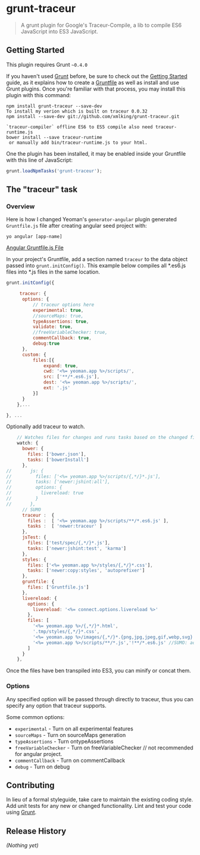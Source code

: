 # grunt-traceur

> A grunt plugin for Google's Traceur-Compile, a lib to compile ES6 JavaScript into ES3 JavaScript. 

## Getting Started
This plugin requires Grunt `~0.4.0`

If you haven't used [Grunt](http://gruntjs.com/) before, be sure to check out the [Getting Started](http://gruntjs.com/getting-started) guide, as it explains how to create a [Gruntfile](http://gruntjs.com/sample-gruntfile) as well as install and use Grunt plugins. Once you're familiar with that process, you may install this plugin with this command:

```shell
npm install grunt-traceur --save-dev
To install my verion which is built on traceur 0.0.32
npm install --save-dev git://github.com/xmlking/grunt-traceur.git

`traceur-compiler` offline ES6 to ES5 compile also need traceur-runtime.js
bower install --save traceur-runtime 
 or manually add bin/traceur-runtime.js to your html. 
```

One the plugin has been installed, it may be enabled inside your Gruntfile with this line of JavaScript:

```js
grunt.loadNpmTasks('grunt-traceur');
```

## The "traceur" task

### Overview

Here is how I changed Yeoman's `generator-angular` plugin generated `Gruntfile.js` file after creating angular seed project with: 

```
yo angular [app-name]
```

[Angular Gruntfile.js File](/Yeoman-Angular-Gruntfile.js)

In your project's Gruntfile, add a section named `traceur` to the data object passed into `grunt.initConfig()`.
This example below compiles all *.es6.js files into *.js files in the same location. 


```js
grunt.initConfig({

     traceur: {
      options: {
          // traceur options here
          experimental: true,
          //sourceMaps: true,
          typeAssertions: true,
          validate: true,
          //freeVariableChecker: true,
          commentCallback: true,
          debug:true
      },
      custom: {
          files:[{
              expand: true,
              cwd: '<%= yeoman.app %>/scripts/',
              src: ['**/*.es6.js'],
              dest: '<%= yeoman.app %>/scripts/',
              ext: '.js'
          }]
      }
    },...

}, ...
```
Optionally add traceur to watch.

```js
    // Watches files for changes and runs tasks based on the changed files
    watch: {
      bower: {
        files: ['bower.json'],
        tasks: ['bowerInstall']
      },
//       js: {
//         files: ['<%= yeoman.app %>/scripts/{,*/}*.js'],
//         tasks: ['newer:jshint:all'],
//         options: {
//           livereload: true
//         }
//       },
      // SUMO
      traceur :  {
        files :  [ '<%= yeoman.app %>/scripts/**/*.es6.js' ],
        tasks :  [ 'newer:traceur' ]
      },
      jsTest: {
        files: ['test/spec/{,*/}*.js'],
        tasks: ['newer:jshint:test', 'karma']
      },
      styles: {
        files: ['<%= yeoman.app %>/styles/{,*/}*.css'],
        tasks: ['newer:copy:styles', 'autoprefixer']
      },
      gruntfile: {
        files: ['Gruntfile.js']
      },
      livereload: {
        options: {
          livereload: '<%= connect.options.livereload %>'
        },
        files: [
          '<%= yeoman.app %>/{,*/}*.html',
          '.tmp/styles/{,*/}*.css',
          '<%= yeoman.app %>/images/{,*/}*.{png,jpg,jpeg,gif,webp,svg}',
          '<%= yeoman.app %>/scripts/**/*.js','!**/*.es6.js' //SUMO: added this line because I commented jshint watch task above.
        ]
      }
    },
```
Once the files have ben transpiled into ES3, you can minify or concat them. 

### Options

Any specified option will be passed through directly to traceur, thus you can specify any option that traceur supports.

Some common options:

* `experimental` - Turn on all experimental features
* `sourceMaps`  - Turn on sourceMaps generation 
* `typeAssertions`  - Turn ontypeAssertions
* `freeVariableChecker`  - Turn on freeVariableChecker // not recommended for angular project.
* `commentCallback`  - Turn on commentCallback
* `debug`  - Turn on debug

## Contributing
In lieu of a formal styleguide, take care to maintain the existing coding style. Add unit tests for any new or changed functionality. Lint and test your code using [Grunt](http://gruntjs.com/).

## Release History
_(Nothing yet)_
